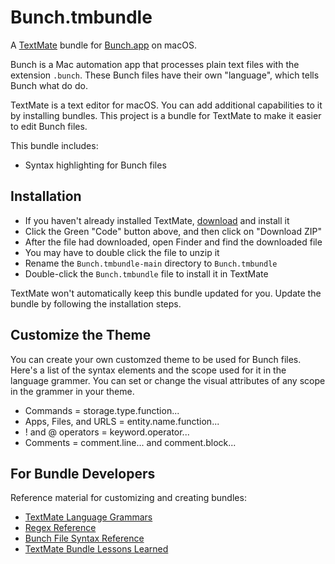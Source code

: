 # Bunch.tmbundle

A [TextMate](https://macromates.com/) bundle for
[Bunch.app](https://bunchapp.co) on macOS.

Bunch is a Mac automation app that processes plain text files with the extension
`.bunch`. These Bunch files have their own "language", which tells Bunch what do
do.

TextMate is a text editor for macOS. You can add additional capabilities to
it by installing bundles. This project is a bundle for TextMate to make it
easier to edit Bunch files.

This bundle includes:

- Syntax highlighting for Bunch files


## Installation

- If you haven't already installed TextMate,
  [download](https://macromates.com/download) and install it
- Click the Green "Code" button above, and then click on "Download ZIP"
- After the file had downloaded, open Finder and find the downloaded file
- You may have to double click the file to unzip it
- Rename the `Bunch.tmbundle-main` directory to `Bunch.tmbundle`
- Double-click the `Bunch.tmbundle` file to install it in TextMate

TextMate won't automatically keep this bundle updated for you. Update the bundle
by following the installation steps.

## Customize the Theme

You can create your own customzed theme to be used for Bunch files. Here's a list
of the syntax elements and the scope used for it in the language grammer. You can
set or change the visual attributes of any scope in the grammer in your theme.

- Commands = storage.type.function...
- Apps, Files, and URLS = entity.name.function...
- ! and @ operators = keyword.operator...
- Comments = comment.line... and comment.block...


## For Bundle Developers

Reference material for customizing and creating bundles:

* [TextMate Language Grammars](https://macromates.com/manual/en/language_grammars)
* [Regex Reference](https://macromates.com/manual/en/regular_expressions)
* [Bunch File Syntax Reference](https://bunchapp.co/docs/bunch-files/quick-reference/)
* [TextMate Bundle Lessons Learned](https://www.apeth.com/nonblog/stories/textmatebundle.html)
